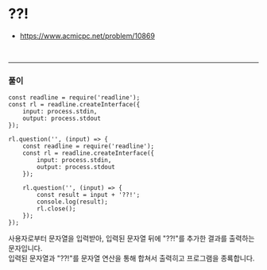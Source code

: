 # ??!
- https://www.acmicpc.net/problem/10869
<br>

---
### 풀이
```
const readline = require('readline');
const rl = readline.createInterface({
    input: process.stdin,
    output: process.stdout
});

rl.question('', (input) => {
    const readline = require('readline');
    const rl = readline.createInterface({
        input: process.stdin,
        output: process.stdout
    });

    rl.question('', (input) => {
        const result = input + '??!';
        console.log(result);
        rl.close();
    });    
});
```
사용자로부터 문자열을 입력받아, 입력된 문자열 뒤에 "??!"를 추가한 결과를 출력하는 문자입니다. 
<br>
입력된 문자열과 "??!"를 문자열 연산을 통해 합쳐서 출력히고 프로그램을 종룍합니다.